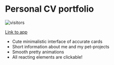 # Personal CV portfolio

![visitors](https://visitor-badge.laobi.icu/badge?page_id=lomeat.cv)

[Link to app](https://filipenko.vercel.app)

- Cute minimalistic interface of accurate cards
- Short information about me and my pet-projects
- Smooth pretty animations
- All reacting elements are clickable!
